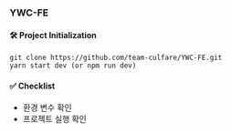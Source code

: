 ### YWC-FE

#### 🛠️ Project Initialization

    git clone https://github.com/team-culfare/YWC-FE.git
    yarn start dev (or npm run dev)

#### ✅ Checklist

- 환경 변수 확인
- 프로젝트 실행 확인

